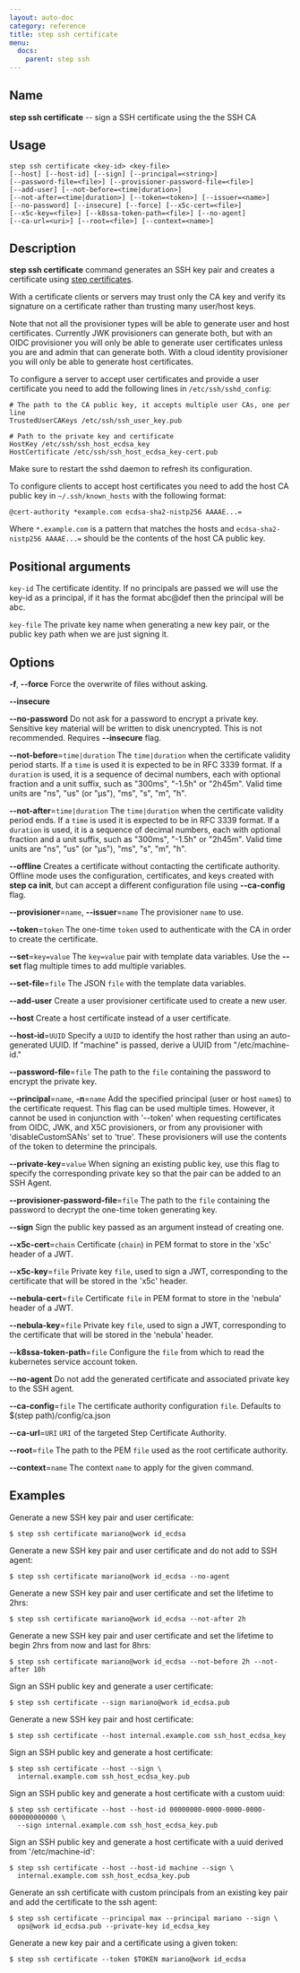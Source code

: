```yaml
---
layout: auto-doc
category: reference
title: step ssh certificate
menu:
  docs:
    parent: step ssh
---
```


## Name
**step ssh certificate** -- sign a SSH certificate using the the SSH CA

## Usage

```raw
step ssh certificate <key-id> <key-file>
[--host] [--host-id] [--sign] [--principal=<string>]
[--password-file=<file>] [--provisioner-password-file=<file>]
[--add-user] [--not-before=<time|duration>]
[--not-after=<time|duration>] [--token=<token>] [--issuer=<name>]
[--no-password] [--insecure] [--force] [--x5c-cert=<file>]
[--x5c-key=<file>] [--k8ssa-token-path=<file>] [--no-agent]
[--ca-url=<uri>] [--root=<file>] [--context=<name>]
```

## Description

**step ssh certificate** command generates an SSH key pair and creates a
certificate using [step certificates](https://github.com/smallstep/certificates).

With a certificate clients or servers may trust only the CA key and verify its
signature on a certificate rather than trusting many user/host keys.

Note that not all the provisioner types will be able to generate user and host
certificates. Currently JWK provisioners can generate both, but with an OIDC
provisioner you will only be able to generate user certificates unless you are
and admin that can generate both. With a cloud identity provisioner you will
only be able to generate host certificates.

To configure a server to accept user certificates and provide a user certificate
you need to add the following lines in `/etc/ssh/sshd_config`:
```shell
# The path to the CA public key, it accepts multiple user CAs, one per line
TrustedUserCAKeys /etc/ssh/ssh_user_key.pub

# Path to the private key and certificate
HostKey /etc/ssh/ssh_host_ecdsa_key
HostCertificate /etc/ssh/ssh_host_ecdsa_key-cert.pub
```

Make sure to restart the sshd daemon to refresh its configuration.

To configure clients to accept host certificates you need to add the host CA public
key in `~/.ssh/known_hosts` with the following format:
```shell
@cert-authority *example.com ecdsa-sha2-nistp256 AAAAE...=
```

Where `*.example.com` is a pattern that matches the hosts and
`ecdsa-sha2-nistp256 AAAAE...=` should be the contents of the host CA public key.

## Positional arguments

`key-id`
The certificate identity. If no principals are passed we will use
the key-id as a principal, if it has the format abc@def then the principal will
be abc.

`key-file`
The private key name when generating a new key pair, or the public
key path when we are just signing it.

## Options


**-f**, **--force**
Force the overwrite of files without asking.

**--insecure**


**--no-password**
Do not ask for a password to encrypt a private key. Sensitive key material will
be written to disk unencrypted. This is not recommended. Requires **--insecure** flag.

**--not-before**=`time|duration`
The `time|duration` when the certificate validity period starts. If a `time` is
used it is expected to be in RFC 3339 format. If a `duration` is used, it is a
sequence of decimal numbers, each with optional fraction and a unit suffix, such
as "300ms", "-1.5h" or "2h45m". Valid time units are "ns", "us" (or "µs"), "ms",
"s", "m", "h".

**--not-after**=`time|duration`
The `time|duration` when the certificate validity period ends. If a `time` is
used it is expected to be in RFC 3339 format. If a `duration` is used, it is a
sequence of decimal numbers, each with optional fraction and a unit suffix, such
as "300ms", "-1.5h" or "2h45m". Valid time units are "ns", "us" (or "µs"), "ms",
"s", "m", "h".

**--offline**
Creates a certificate without contacting the certificate authority. Offline mode
uses the configuration, certificates, and keys created with **step ca init**,
but can accept a different configuration file using **--ca-config** flag.

**--provisioner**=`name`, **--issuer**=`name`
The provisioner `name` to use.

**--token**=`token`
The one-time `token` used to authenticate with the CA in order to create the
certificate.

**--set**=`key=value`
The `key=value` pair with template data variables. Use the **--set** flag multiple times to add multiple variables.

**--set-file**=`file`
The JSON `file` with the template data variables.

**--add-user**
Create a user provisioner certificate used to create a new user.

**--host**
Create a host certificate instead of a user certificate.

**--host-id**=`UUID`
Specify a `UUID` to identify the host rather than using an auto-generated UUID.
      If "machine" is passed, derive a UUID from "/etc/machine-id."

**--password-file**=`file`
The path to the `file` containing the password to encrypt the private key.

**--principal**=`name`, **-n**=`name`
Add the specified principal (user or host `name`s) to the certificate request.
      This flag can be used multiple times. However, it cannot be used in conjunction
      with '--token' when requesting certificates from OIDC, JWK, and X5C provisioners, or
      from any provisioner with 'disableCustomSANs' set to 'true'. These provisioners will
      use the contents of the token to determine the principals.

**--private-key**=`value`
When signing an existing public key, use this flag to specify the corresponding
private key so that the pair can be added to an SSH Agent.

**--provisioner-password-file**=`file`
The path to the `file` containing the password to decrypt the one-time token
      generating key.

**--sign**
Sign the public key passed as an argument instead of creating one.

**--x5c-cert**=`chain`
Certificate (`chain`) in PEM format to store in the 'x5c' header of a JWT.

**--x5c-key**=`file`
Private key `file`, used to sign a JWT, corresponding to the certificate that will
be stored in the 'x5c' header.

**--nebula-cert**=`file`
Certificate `file` in PEM format to store in the 'nebula' header of a JWT.

**--nebula-key**=`file`
Private key `file`, used to sign a JWT, corresponding to the certificate that will
be stored in the 'nebula' header.

**--k8ssa-token-path**=`file`
Configure the `file` from which to read the kubernetes service account token.

**--no-agent**
Do not add the generated certificate and associated private key to the SSH agent.

**--ca-config**=`file`
The certificate authority configuration `file`. Defaults to
$(step path)/config/ca.json

**--ca-url**=`URI`
`URI` of the targeted Step Certificate Authority.

**--root**=`file`
The path to the PEM `file` used as the root certificate authority.

**--context**=`name`
The context `name` to apply for the given command.

## Examples

Generate a new SSH key pair and user certificate:
```shell
$ step ssh certificate mariano@work id_ecdsa
```

Generate a new SSH key pair and user certificate and do not add to SSH agent:
```shell
$ step ssh certificate mariano@work id_ecdsa --no-agent
```

Generate a new SSH key pair and user certificate and set the lifetime to 2hrs:
```shell
$ step ssh certificate mariano@work id_ecdsa --not-after 2h
```

Generate a new SSH key pair and user certificate and set the lifetime to begin
2hrs from now and last for 8hrs:
```shell
$ step ssh certificate mariano@work id_ecdsa --not-before 2h --not-after 10h
```

Sign an SSH public key and generate a user certificate:
```shell
$ step ssh certificate --sign mariano@work id_ecdsa.pub
```

Generate a new SSH key pair and host certificate:
```shell
$ step ssh certificate --host internal.example.com ssh_host_ecdsa_key
```

Sign an SSH public key and generate a host certificate:
```shell
$ step ssh certificate --host --sign \
  internal.example.com ssh_host_ecdsa_key.pub
```

Sign an SSH public key and generate a host certificate with a custom uuid:
```shell
$ step ssh certificate --host --host-id 00000000-0000-0000-0000-000000000000 \
  --sign internal.example.com ssh_host_ecdsa_key.pub
```

Sign an SSH public key and generate a host certificate with a uuid derived
from '/etc/machine-id':
```shell
$ step ssh certificate --host --host-id machine --sign \
  internal.example.com ssh_host_ecdsa_key.pub
```

Generate an ssh certificate with custom principals from an existing key pair and
add the certificate to the ssh agent:
```shell
$ step ssh certificate --principal max --principal mariano --sign \
  ops@work id_ecdsa.pub --private-key id_ecdsa_key
```

Generate a new key pair and a certificate using a given token:
```shell
$ step ssh certificate --token $TOKEN mariano@work id_ecdsa
```

